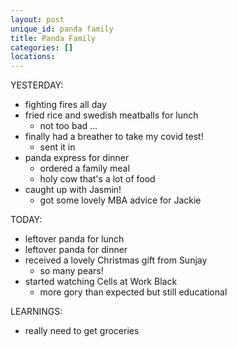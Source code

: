 ```yaml
---
layout: post
unique_id: panda family
title: Panda Family
categories: []
locations: 
---
```


YESTERDAY:
* fighting fires all day
* fried rice and swedish meatballs for lunch
  * not too bad ...
* finally had a breather to take my covid test!
  * sent it in
* panda express for dinner
  * ordered a family meal
  * holy cow that's a lot of food
* caught up with Jasmin!
  * got some lovely MBA advice for Jackie

TODAY:
* leftover panda for lunch
* leftover panda for dinner
* received a lovely Christmas gift from Sunjay
  * so many pears!
* started watching Cells at Work Black
  * more gory than expected but still educational

LEARNINGS:
* really need to get groceries
